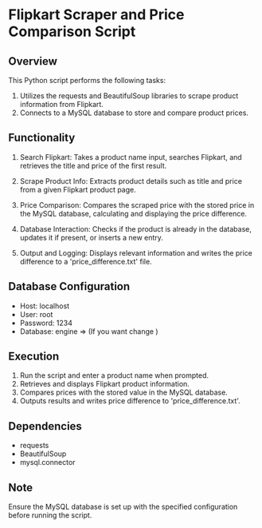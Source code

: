 # Flipkart Scraper and Price Comparison Script

## Overview
This Python script performs the following tasks:
1. Utilizes the requests and BeautifulSoup libraries to scrape product information from Flipkart.
2. Connects to a MySQL database to store and compare product prices.

## Functionality
1. Search Flipkart: Takes a product name input, searches Flipkart, and retrieves the title and price of the first result.

2. Scrape Product Info: Extracts product details such as title and price from a given Flipkart product page.

3. Price Comparison: Compares the scraped price with the stored price in the MySQL database, calculating and displaying the price difference.

4. Database Interaction: Checks if the product is already in the database, updates it if present, or inserts a new entry.

5. Output and Logging: Displays relevant information and writes the price difference to a 'price_difference.txt' file.

## Database Configuration
- Host: localhost
- User: root
- Password: 1234
- Database: engine => (If you want change  )

## Execution
1. Run the script and enter a product name when prompted.
2. Retrieves and displays Flipkart product information.
3. Compares prices with the stored value in the MySQL database.
4. Outputs results and writes price difference to 'price_difference.txt'.

## Dependencies
- requests
- BeautifulSoup
- mysql.connector

## Note
Ensure the MySQL database is set up with the specified configuration before running the script.
